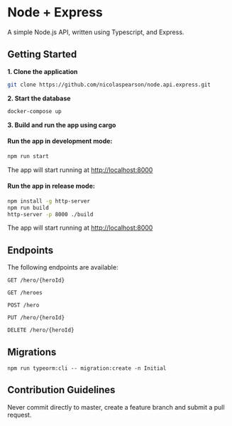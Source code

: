 # Node + Express

A simple Node.js API, written using Typescript, and Express.

## Getting Started

**1. Clone the application**

```bash
git clone https://github.com/nicolaspearson/node.api.express.git
```

**2. Start the database**

```bash
docker-compose up
```

**3. Build and run the app using cargo**

#### Run the app in development mode:

```bash
npm run start
```

The app will start running at <http://localhost:8000>

#### Run the app in release mode:

```bash
npm install -g http-server
npm run build
http-server -p 8000 ./build
```

The app will start running at <http://localhost:8000>

## Endpoints

The following endpoints are available:

```
GET /hero/{heroId}
```

```
GET /heroes
```

```
POST /hero
```

```
PUT /hero/{heroId}
```

```
DELETE /hero/{heroId}
```

## Migrations

```
npm run typeorm:cli -- migration:create -n Initial
```

## Contribution Guidelines

Never commit directly to master, create a feature branch and submit a pull request.
